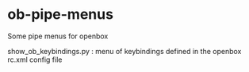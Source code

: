 ob-pipe-menus
=============

Some pipe menus for openbox

show_ob_keybindings.py : menu of keybindings defined in the openbox rc.xml config file
